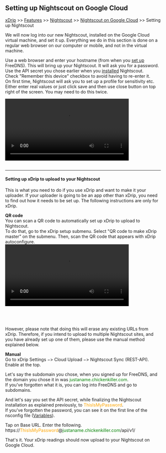 ## Setting up Nightscout on Google Cloud
[xDrip](../../README.md) >> [Features](../Features_page) >> [Nightscout](../Nightscout_page) >> [Nightscout on Google Cloud](./GoogleCloud) >> Setting up Nightscout  
  
We will now log into our new Nightscout, installed on the Google Cloud virtual machine, and set it up.  Everything we do in this section is done on a regular web browser on our computer or mobile, and not in the virtual machine.   
  
Use a web browser and enter your hostname (from when you [set up](./FreeDNS.md) FreeDNS).  This will bring up your Nightscout.  It will ask you for a password.  Use the API secret you chose earlier when you [installed](./NS_Install) Nightscout.  
Check "Remember this device" checkbox to avoid having to re-enter it.  
On first time, Nightscout will ask you to set up a profile for sensitivity etc.  Either enter real values or just click save and then use close button on top right of the screen.  You may need to do this twice.  
  
<video width="400" controlsList="nodownload" src="./video/NS_Setup.mp4" controls>  
</video>  
<br/>    
<br/>  
  
---  
  
#### **Setting up xDrip to upload to your Nightscout**  
  
This is what you need to do if you use xDrip and want to make it your uploader.  If your uploader is going to be an app other than xDrip, you need to find out how it needs to be set up.  The following instructions are only for xDrip.  
  
**QR code**  
You can scan a QR code to automatically set up xDrip to upload to Nightscout.  
To do that, go to the xDrip setup submenu.  Select "QR code to make xDrip master" on the submenu.  Then, scan the QR code that appears with xDrip autoconfigure.  
<video width="400" controlsList="nodownload" src="./video/xDrip_Setup.mp4" controls>  
</video>  
<br/>    
<br/>  
  
However, please note that doing this will erase any existing URLs from xDrip.  Therefore, if you intend to upload to multiple Nightscout sites, and you have already set up one of them, please use the manual method explained below.  
  
**Manual**  
Go to xDrip Settings &#8722;> Cloud Upload &#8722;> Nightscout Sync (REST-API).  
Enable at the top.  

Let's say the subdomain you chose, when you signed up for FreeDNS, and the domain you chose it in was <span style="color:green">justaname\.chickenkiller\.com</span>.  
If you've forgotten what it is, you can log into FreeDNS and go to subdomains.  
  
And let's say you set the API secret, while finalizing the Nightscout installation as explained previously, to <span style="color:orange">ThisIsMyPassword</span>.  
If you've forgotten the password, you can see it on the first line of the nsconfig file ([Variables](./NS_Variables)).  
  
Tap on Base URL.  Enter the following.  
https://<span style="color:orange">ThisIsMyPassword</span>@<span style="color:green">justaname\.chickenkiller\.com</span>/api/v1/  
  
That's it.  Your xDrip readings should now upload to your Nightscout on Google Cloud.  
  
  

